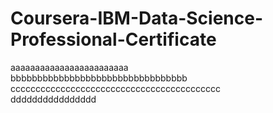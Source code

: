 # Coursera-IBM-Data-Science-Professional-Certificate
aaaaaaaaaaaaaaaaaaaaaaaa  
bbbbbbbbbbbbbbbbbbbbbbbbbbbbbbbbb  
cccccccccccccccccccccccccccccccccccccccccc  
dddddddddddddddd
